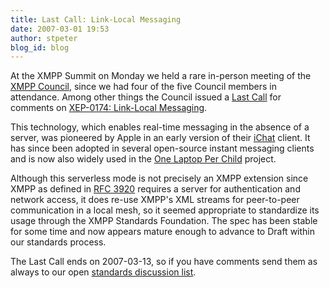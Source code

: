 ```yaml
---
title: Last Call: Link-Local Messaging
date: 2007-03-01 19:53
author: stpeter
blog_id: blog
---
```


At the XMPP Summit on Monday we held a rare in-person meeting of the [XMPP Council](https://xmpp.org/council/), since we had four of the five Council members in attendance. Among other things the Council issued a [Last Call](http://mail.jabber.org/pipermail/standards/2007-February/014012.html) for comments on [XEP-0174: Link-Local Messaging](https://xmpp.org/extensions/xep-0174.html).

This technology, which enables real-time messaging in the absence of a server, was pioneered by Apple in an early version of their [iChat](http://www.apple.com/ichat/) client. It has since been adopted in several open-source instant messaging clients and is now also widely used in the [One Laptop Per Child](http://www.laptop.org/) project.

Although this serverless mode is not precisely an XMPP extension since XMPP as defined in [RFC 3920](https://xmpp.org/rfcs/rfc3920.html) requires a server for authentication and network access, it does re-use XMPP's XML streams for peer-to-peer communication in a local mesh, so it seemed appropriate to standardize its usage through the XMPP Standards Foundation. The spec has been stable for some time and now appears mature enough to advance to Draft within our standards process. 

The Last Call ends on 2007-03-13, so if you have comments send them as always to our open [standards discussion list](http://mail.jabber.org/mailman/listinfo/standards).
